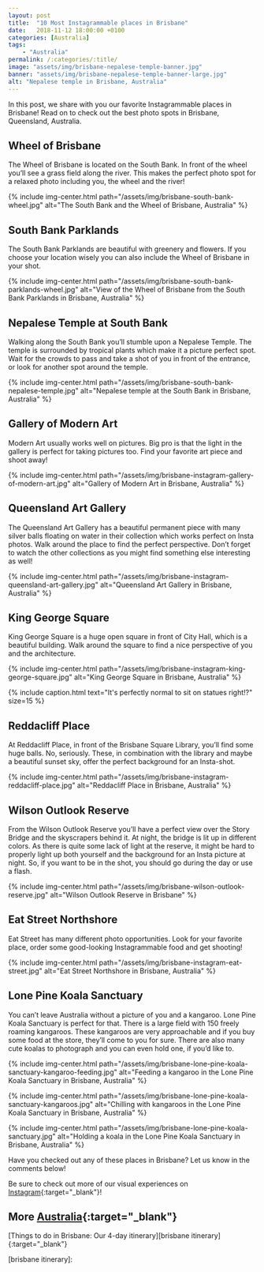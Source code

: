 ```yaml
---
layout: post
title:  "10 Most Instagrammable places in Brisbane"
date:   2018-11-12 18:00:00 +0100
categories: [Australia]
tags:
    - "Australia"
permalink: /:categories/:title/
image: "assets/img/brisbane-nepalese-temple-banner.jpg"
banner: "assets/img/brisbane-nepalese-temple-banner-large.jpg"
alt: "Nepalese temple in Brisbane, Australia"
---
```


In this post, we share with you our favorite Instagrammable places in Brisbane! Read on to check out the best photo spots in Brisbane, Queensland, Australia.

## Wheel of Brisbane

The Wheel of Brisbane is located on the South Bank. In front of the wheel you’ll see a grass field along the river. This makes the perfect photo spot for a relaxed photo including you, the wheel and the river!

{% include img-center.html path="/assets/img/brisbane-south-bank-wheel.jpg" alt="The South Bank and the Wheel of Brisbane, Australia" %} 

## South Bank Parklands

The South Bank Parklands are beautiful with greenery and flowers. If you choose your location wisely you can also include the Wheel of Brisbane in your shot.

{% include img-center.html path="/assets/img/brisbane-south-bank-parklands-wheel.jpg" alt="View of the Wheel of Brisbane from the South Bank Parklands in Brisbane, Australia" %} 

## Nepalese Temple at South Bank

Walking along the South Bank you’ll stumble upon a Nepalese Temple. The temple is surrounded by tropical plants which make it a picture perfect spot. Wait for the crowds to pass and take a shot of you in front of the entrance, or look for another spot around the temple. 

{% include img-center.html path="/assets/img/brisbane-south-bank-nepalese-temple.jpg" alt="Nepalese temple at the South Bank in Brisbane, Australia" %}

## Gallery of Modern Art

Modern Art usually works well on pictures. Big pro is that the light in the gallery is perfect for taking pictures too. Find your favorite art piece and shoot away! 

{% include img-center.html path="/assets/img/brisbane-instagram-gallery-of-modern-art.jpg" alt="Gallery of Modern Art in Brisbane, Australia" %} 

## Queensland Art Gallery

The Queensland Art Gallery has a beautiful permanent piece with many silver balls floating on water in their collection which works perfect on Insta photos. Walk around the place to find the perfect perspective. Don’t forget to watch the other collections as you might find something else interesting as well! 

{% include img-center.html path="/assets/img/brisbane-instagram-queensland-art-gallery.jpg" alt="Queensland Art Gallery in Brisbane, Australia" %}

## King George Square

King George Square is a huge open square in front of City Hall, which is a beautiful building. Walk around the square to find a nice perspective of you and the architecture.

{% include img-center.html path="/assets/img/brisbane-instagram-king-george-square.jpg" alt="King George Square in Brisbane, Australia" %}

{% include caption.html text="It's perfectly normal to sit on statues right!?" size=15 %}

## Reddacliff Place

At Reddacliff Place, in front of the Brisbane Square Library, you’ll find some huge balls. No, seriously. These, in combination with the library and maybe a beautiful sunset sky, offer the perfect background for an Insta-shot.

{% include img-center.html path="/assets/img/brisbane-instagram-reddacliff-place.jpg" alt="Reddacliff Place in Brisbane, Australia" %} 

## Wilson Outlook Reserve

From the Wilson Outlook Reserve you’ll have a perfect view over the Story Bridge and the skyscrapers behind it. At night, the bridge is lit up in different colors. As there is quite some lack of light at the reserve, it might be hard to properly light up both yourself and the background for an Insta picture at night. So, if you want to be in the shot, you should go during the day or use a flash.

{% include img-center.html path="/assets/img/brisbane-wilson-outlook-reserve.jpg" alt="Wilson Outlook Reserve in Brisbane" %}

## Eat Street Northshore

Eat Street has many different photo opportunities. Look for your favorite place, order some good-looking Instagrammable food and get shooting!

{% include img-center.html path="/assets/img/brisbane-instagram-eat-street.jpg" alt="Eat Street Northshore in Brisbane, Australia" %}

## Lone Pine Koala Sanctuary

You can’t leave Australia without a picture of you and a kangaroo. Lone Pine Koala Sanctuary is perfect for that. There is a large field with 150 freely roaming kangaroos. These kangaroos are very approachable and if you buy some food at the store, they’ll come to you for sure. There are also many cute koalas to photograph and you can even hold one, if you’d like to. 

{% include img-center.html path="/assets/img/brisbane-lone-pine-koala-sanctuary-kangaroo-feeding.jpg" alt="Feeding a kangaroo in the Lone Pine Koala Sanctuary in Brisbane, Australia" %} 

{% include img-center.html path="/assets/img/brisbane-lone-pine-koala-sanctuary-kangaroos.jpg" alt="Chilling with kangaroos in the Lone Pine Koala Sanctuary in Brisbane, Australia" %} 

{% include img-center.html path="/assets/img/brisbane-lone-pine-koala-sanctuary.jpg" alt="Holding a koala in the Lone Pine Koala Sanctuary in Brisbane, Australia" %} 

Have you checked out any of these places in Brisbane? Let us know in the comments below!

Be sure to check out more of our visual experiences on [Instagram][instagram]{:target="_blank"}!

## More [Australia][australia]{:target="_blank"} 

[Things to do in Brisbane: Our 4-day itinerary][brisbane itinerary]{:target="_blank"}

[brisbane itinerary]: 

[australia]: https://kipamojo.world/tags#australia  

[instagram]: https://instagram.com/kipamojo 
